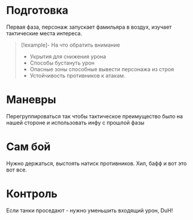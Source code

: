 # Подготовка
Первая фаза, персонаж запускает фамильяра в воздух, изучает тактические места интереса.
>[!example]- На что обратить внимание
> - Укрытия для снижения урона
> - Способы бустануть урон
> - Опасные зоны способные вывести персонажа из строя
> - Устойчивость противников к атакам. 
# Маневры
Перегруппироваться так чтобы тактическое преимущество было на нашей стороне и использовать инфу с прошлой фазы
# Сам бой
Нужно держаться, выстоять натиск противников. Хил, бафф и вот это вот все.
# Контроль
Если танки проседают - нужно уменьшить входящий урон, DuH!